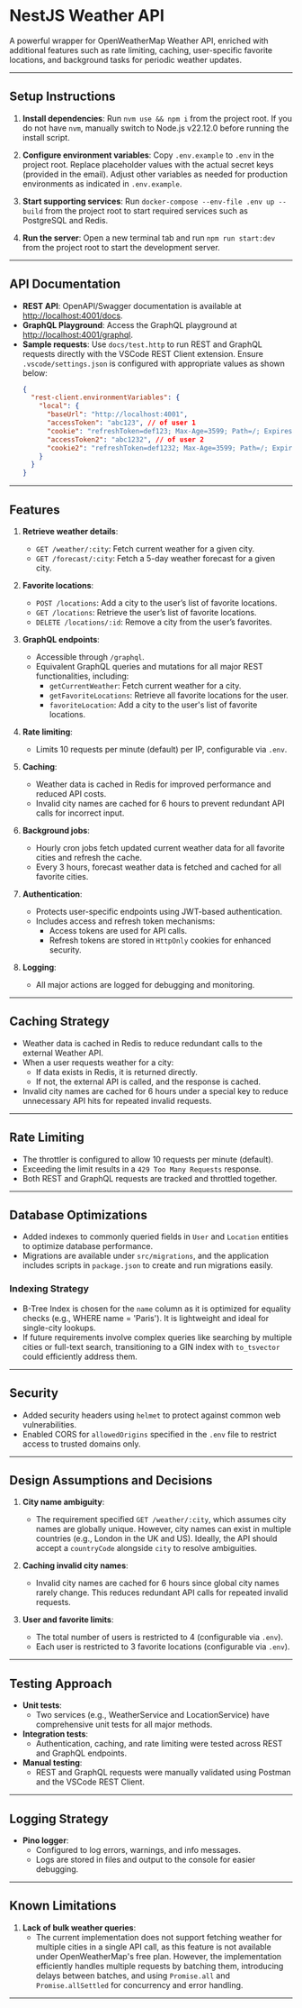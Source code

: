 # NestJS Weather API

A powerful wrapper for OpenWeatherMap Weather API, enriched with additional features such as rate limiting, caching, user-specific favorite locations, and background tasks for periodic weather updates.

---

## Setup Instructions

1. **Install dependencies**:
   Run `nvm use && npm i` from the project root. If you do not have `nvm`, manually switch to Node.js v22.12.0 before running the install script.

2. **Configure environment variables**:
   Copy `.env.example` to `.env` in the project root. Replace placeholder values with the actual secret keys (provided in the email). Adjust other variables as needed for production environments as indicated in `.env.example`.

3. **Start supporting services**:
   Run `docker-compose --env-file .env up --build` from the project root to start required services such as PostgreSQL and Redis.

4. **Run the server**:
   Open a new terminal tab and run `npm run start:dev` from the project root to start the development server.

---

## API Documentation

- **REST API**: OpenAPI/Swagger documentation is available at [http://localhost:4001/docs](http://localhost:4001/docs).
- **GraphQL Playground**: Access the GraphQL playground at [http://localhost:4001/graphql](http://localhost:4001/graphql).
- **Sample requests**: Use `docs/test.http` to run REST and GraphQL requests directly with the VSCode REST Client extension. Ensure `.vscode/settings.json` is configured with appropriate values as shown below:
  ```json
  {
    "rest-client.environmentVariables": {
      "local": {
        "baseUrl": "http://localhost:4001",
        "accessToken": "abc123", // of user 1
        "cookie": "refreshToken=def123; Max-Age=3599; Path=/; Expires=Thu, 12 Dec 2024 13:35:39 GMT", // of user 1
        "accessToken2": "abc1232", // of user 2
        "cookie2": "refreshToken=def1232; Max-Age=3599; Path=/; Expires=Thu, 12 Dec 2024 13:35:39 GMT" // of user 2
      }
    }
  }
  ```

---

## Features

1. **Retrieve weather details**:

   - `GET /weather/:city`: Fetch current weather for a given city.
   - `GET /forecast/:city`: Fetch a 5-day weather forecast for a given city.

2. **Favorite locations**:

   - `POST /locations`: Add a city to the user’s list of favorite locations.
   - `GET /locations`: Retrieve the user’s list of favorite locations.
   - `DELETE /locations/:id`: Remove a city from the user’s favorites.

3. **GraphQL endpoints**:

   - Accessible through `/graphql`.
   - Equivalent GraphQL queries and mutations for all major REST functionalities, including:
     - `getCurrentWeather`: Fetch current weather for a city.
     - `getFavoriteLocations`: Retrieve all favorite locations for the user.
     - `favoriteLocation`: Add a city to the user's list of favorite locations.

4. **Rate limiting**:

   - Limits 10 requests per minute (default) per IP, configurable via `.env`.

5. **Caching**:

   - Weather data is cached in Redis for improved performance and reduced API costs.
   - Invalid city names are cached for 6 hours to prevent redundant API calls for incorrect input.

6. **Background jobs**:

   - Hourly cron jobs fetch updated current weather data for all favorite cities and refresh the cache.
   - Every 3 hours, forecast weather data is fetched and cached for all favorite cities.

7. **Authentication**:

   - Protects user-specific endpoints using JWT-based authentication.
   - Includes access and refresh token mechanisms:
     - Access tokens are used for API calls.
     - Refresh tokens are stored in `HttpOnly` cookies for enhanced security.

8. **Logging**:
   - All major actions are logged for debugging and monitoring.

---

## Caching Strategy

- Weather data is cached in Redis to reduce redundant calls to the external Weather API.
- When a user requests weather for a city:
  - If data exists in Redis, it is returned directly.
  - If not, the external API is called, and the response is cached.
- Invalid city names are cached for 6 hours under a special key to reduce unnecessary API hits for repeated invalid requests.

---

## Rate Limiting

- The throttler is configured to allow 10 requests per minute (default).
- Exceeding the limit results in a `429 Too Many Requests` response.
- Both REST and GraphQL requests are tracked and throttled together.

---

## Database Optimizations

- Added indexes to commonly queried fields in `User` and `Location` entities to optimize database performance.
- Migrations are available under `src/migrations`, and the application includes scripts in `package.json` to create and run migrations easily.

### Indexing Strategy

- B-Tree Index is chosen for the `name` column as it is optimized for equality checks (e.g., WHERE name = 'Paris'). It is lightweight and ideal for single-city lookups.
- If future requirements involve complex queries like searching by multiple cities or full-text search, transitioning to a GIN index with `to_tsvector` could efficiently address them.

---

## Security

- Added security headers using `helmet` to protect against common web vulnerabilities.
- Enabled CORS for `allowedOrigins` specified in the `.env` file to restrict access to trusted domains only.

---

## Design Assumptions and Decisions

1. **City name ambiguity**:

   - The requirement specified `GET /weather/:city`, which assumes city names are globally unique. However, city names can exist in multiple countries (e.g., London in the UK and US). Ideally, the API should accept a `countryCode` alongside `city` to resolve ambiguities.

2. **Caching invalid city names**:

   - Invalid city names are cached for 6 hours since global city names rarely change. This reduces redundant API calls for repeated invalid requests.

3. **User and favorite limits**:
   - The total number of users is restricted to 4 (configurable via `.env`).
   - Each user is restricted to 3 favorite locations (configurable via `.env`).

---

## Testing Approach

- **Unit tests**:
  - Two services (e.g., WeatherService and LocationService) have comprehensive unit tests for all major methods.
- **Integration tests**:
  - Authentication, caching, and rate limiting were tested across REST and GraphQL endpoints.
- **Manual testing**:
  - REST and GraphQL requests were manually validated using Postman and the VSCode REST Client.

---

## Logging Strategy

- **Pino logger**:
  - Configured to log errors, warnings, and info messages.
  - Logs are stored in files and output to the console for easier debugging.

---

## Known Limitations

1. **Lack of bulk weather queries**:
   - The current implementation does not support fetching weather for multiple cities in a single API call, as this feature is not available under OpenWeatherMap's free plan. However, the implementation efficiently handles multiple requests by batching them, introducing delays between batches, and using `Promise.all` and `Promise.allSettled` for concurrency and error handling.

---
